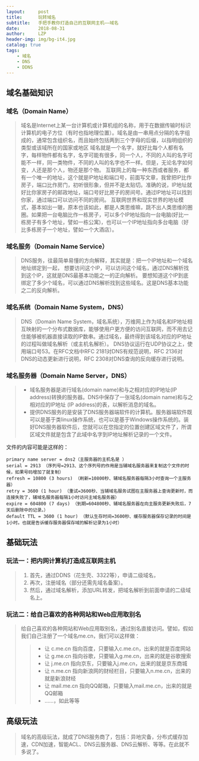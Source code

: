 ```yaml
---
layout:     post
title:      玩转域名
subtitle:   手把手教你打造自己的互联网主机——域名
date:       2018-08-31
author:     LZP
header-img: img/bg-it4.jpg
catalog: true
tags:
    - 域名
    - DNS
    - DDNS
---
```


## 域名基础知识
### 域名（Domain Name）
> 域名是Internet上某一台计算机或计算机组的名称，用于在数据传输时标识计算机的电子方位（有时也指地理位置）。域名是由一串用点分隔的名字组成的，通常包含组织名，而且始终包括两到三个字母的后缀，以指明组织的类型或该域所在的国家或地区
> 域名就是一个名字，就好比每个人都有名字，每样物件都有名字，名字可能有很多，同一个人，不同的人叫的名字可能不一样，同一类物件，不同的人叫的名字也不一样。但是，无论名字如何变，人还是那个人，物还是那个物。
> 互联网上的每一种东西或者服务，都有一个唯一的地址，这个就是IP地址和端口号，前面写文章，我曾把IP比作房子，端口比作房门，初听很形象，但并不是太贴切。准确的说，IP地址就好比你家房子的邮政地址，端口号好比房子的房间号。通过IP地址可以找到你家，通过端口可以访问不同的房间。
> 互联网世界和现实世界的地址模式，基本如出一辙，原本也该如此，都是人类思维嘛，跳不出人类思维的圈圈。如果把一台电脑比作一栋房子，可以多个IP地址指向一台电脑(好比一栋房子有多个地址，譬如一栋公寓)，也可以一个IP地址指向多台电脑（好比多栋房子一个地址，譬如一个大酒店）。

### 域名服务（Domain Name Service）
> DNS服务，往最简单易懂的方向解释，其实就是：把一个IP地址和一个域名地址绑定到一起， 想要访问这个IP，可以访问这个域名，通过DNS解析找到这个IP，这就是DNS最基本功能之一的正向解析。 
> 要想知道这个IP到底绑定了多少个域名，可以通过DNS解析找到这些域名。这是DNS基本功能之二的反向解析。

### 域名系统（Domain Name System，DNS）
> DNS（Domain Name System，域名系统），万维网上作为域名和IP地址相互映射的一个分布式数据库，能够使用户更方便的访问互联网，而不用去记住能够被机器直接读取的IP数串。通过域名，最终得到该域名对应的IP地址的过程叫做域名解析（或主机名解析）。
> DNS协议运行在UDP协议之上，使用端口号53。在RFC文档中RFC 2181对DNS有规范说明，RFC 2136对DNS的动态更新进行说明，RFC 2308对DNS查询的反向缓存进行说明。

### 域名服务器（Domain Name Server，DNS）
> * 域名服务器是进行域名(domain name)和与之相对应的IP地址(IP address)转换的服务器。DNS中保存了一张域名(domain name)和与之相对应的IP地址 (IP address)的表，以解析消息的域名。
> * 提供DNS服务的是安装了DNS服务器端软件的计算机。服务器端软件既可以是基于类linux操作系统，也可以是基于Windows操作系统的。装好DNS服务器软件后，您就可以在您指定的位置创建区域文件了，所谓区域文件就是包含了此域中名字到IP地址解析记录的一个文件。

文件的内容可能是这样的：
````
primary name server = dns2（主服务器的主机名是 ）
serial = 2913 （序列号=2913、这个序列号的作用是当辅域名服务器来复制这个文件的时候，如果号码增加了就复制）
refresh = 10800 (3 hours) （刷新=10800秒、辅域名服务器每隔3小时查询一个主服务器）
retry = 3600 (1 hour) （重试=3600秒、当辅域名服务试图在主服务器上查询更新时，而连接失败了，辅域名服务器每隔1小时访问主域名服务器）
expire = 604800 (7 days) （到期=604800秒、辅域名服务器在向主服务更新失败后，7天后删除中的记录。）
default TTL = 3600 (1 hour) （默认生存时间=3600秒、缓存服务器保存记录的时间是1小时。也就是告诉缓存服务器保存域的解析记录为1小时）
````

## 基础玩法
### 玩法一：把内网计算机打造成互联网主机
> 1. 首先，通过DDNS（花生壳、3322等），申请二级域名，
> 2. 再次，注册域名（部分还需先域名备案）。
> 3. 然后，通过域名解析，添加URL转发，把域名解析到前面申请的二级域名上。

### 玩法二：给自己喜欢的各种网站和Web应用取别名
> 给自己喜欢的各种网站和Web应用取别名，通过别名直接访问。譬如，假如我们自己注册了一个域名me.cn，我们可以这样做：
>> * 让 c.me.cn 指向百度，只要输入c.me.cn，出来的就是百度网站
>> * 让 g.me.cn 指向谷歌，只要输入g.me.cn，出来的就是谷歌搜索
>> * 让 j.me.cn 指向京东，只要输入j.me.cn，出来的就是京东商城
>> * 让 n.me.cn 指向新浪网的财经栏目，只要输入n.me.cn，出来的就是新浪财经
>> * 让 mail.me.cn 指向QQ邮箱，只要输入mail.me.cn，出来的就是QQ邮箱
>> * ......，如此等等

## 高级玩法
> 域名的高级玩法，就成了DNS服务商了，包括：异地灾备，分布式缓存加速，CDN加速，智能ACL、DNS云服务器、DNS云解析、等等。在此就不多说了。